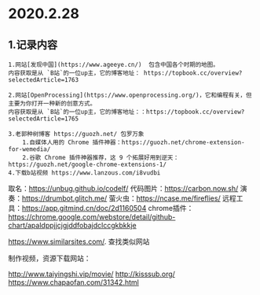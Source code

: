 
# 2020.2.28
## 1.记录内容
	1.网站[发现中国](https://www.ageeye.cn/)  包含中国各个时期的地图。
	内容获取是从 `B站`的一位up主，它的博客地址： https://topbook.cc/overview?selectedArticle=1763  

	2.网站[OpenProcessing](https://www.openprocessing.org/)，它和编程有关，但主要为你打开一种新的创意方式。
	内容获取是从 `B站`的一位up主，它的博客地址：：https://topbook.cc/overview?selectedArticle=1765

	3.老郭种树博客 https://guozh.net/ 包罗万象
		1.自媒体人用的 Chrome 插件神器：https://guozh.net/chrome-extension-for-wemedia/
		2.谷歌 Chrome 插件神器推荐，这 9 个拓展好用到逆天：https://guozh.net/google-chrome-extensions-1/
	4.下载b站视频 https://www.lanzous.com/i8vudbi




取名：https://unbug.github.io/codelf/
代码图片：https://carbon.now.sh/
演奏：https://drumbot.glitch.me/
萤火虫：https://ncase.me/fireflies/
远程工具：https://app.gitmind.cn/doc/2d1160504
chrome插件：https://chrome.google.com/webstore/detail/github-chart/apaldppjjcjgjddfobajdclccgkbkkje

https://www.similarsites.com/. 
查找类似网站


制作视频，资源下载网站：

http://www.taiyingshi.vip/movie/
http://kisssub.org/
https://www.chapaofan.com/31342.html
